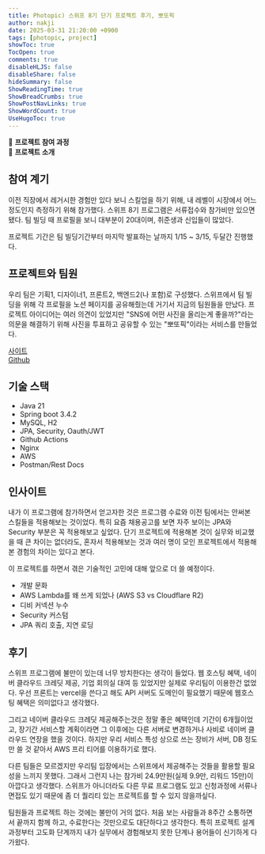 ```yaml
---
title: Photopic) 스위프 8기 단기 프로젝트 후기, 뽀또픽
author: nakji
date: 2025-03-31 21:20:00 +0900
tags: [photopic, project]
showToc: true
TocOpen: true
comments: true
disableHLJS: false
disableShare: false
hideSummary: false
ShowReadingTime: true
ShowBreadCrumbs: true
ShowPostNavLinks: true
ShowWordCount: true
UseHugoToc: true
---
```

🔔 **프로젝트 참여 과정**   
🔔 **프로젝트 소개**

## **참여 계기**
이전 직장에서 레거시한 경험만 있다 보니 스킬업을 하기 위해, 내 레벨이 시장에서 어느 정도인지 측정하기 위해 참가했다. 스위프 8기 프로그램은 서류접수와 참가비만 있으면 됐다. 팀 빌딩 때 프로필을 보니 대부분이 20대이며, 취준생과 신입들이 많았다.

프로젝트 기간은 팀 빌딩기간부터 마지막 발표하는 날까지 1/15 ~ 3/15, 두달간 진행했다.

## **프로젝트와 팀원**
우리 팀은 기획1, 디자이너1, 프론트2, 백엔드2(나 포함)로 구성했다. 스위프에서 팀 빌딩을 위해 각 프로필을 노션 페이지를 공유해줬는데 거기서 지금의 팀원들을 만났다. 프로젝트 아이디어는 여러 의견이 있었지만 "SNS에 어떤 사진을 올리는게 좋을까?"라는 의문을 해결하기 위해 사진을 투표하고 공유할 수 있는 "뽀또픽"이라는 서비스를 만들었다.

[사이트](https://www.photopic.site)  
[Github](https://github.com/SWYP-team-2th/server)

## **기술 스택**
- Java 21
- Spring boot 3.4.2
- MySQL, H2
- JPA, Security, Oauth/JWT
- Github Actions
- Nginx
- AWS
- Postman/Rest Docs

## **인사이트**
내가 이 프로그램에 참가하면서 얻고자한 것은 프로그램 수료와 이전 팀에서는 안써본 스킬들을 적용해보는 것이었다. 특히 요즘 채용공고를 보면 자주 보이는 JPA와 Security 부분은 꼭 적용해보고 싶었다. 단기 프로젝트에 적용해본 것이 실무와 비교했을 때 큰 차이는 없더라도, 혼자서 적용해보는 것과 여러 명이 모인 프로젝트에서 적용해본 경험의 차이는 있다고 본다.

이 프로젝트를 하면서 겪은 기술적인 고민에 대해 앞으로 더 쓸 예정이다.
- 개발 문화
- AWS Lambda를 왜 쓰게 되었나 (AWS S3 vs Cloudflare R2)
- 디비 커넥션 누수
- Security 커스텀
- JPA 쿼리 호출, 지연 로딩


## **후기**
스위프 프로그램에 불만이 있는데 너무 방치한다는 생각이 들었다. 웹 호스팅 혜택, 네이버 클라우드 크레딧 제공, 기업 회의실 대여 등 있었지만 실제로 우리팀이 이용한건 없었다. 
우선 프론트는 vercel을 쓴다고 해도 API 서버도 도메인이 필요했기 때문에 웹호스팅 혜택은 의미없다고 생각했다.

그리고 네이버 클라우드 크레딧 제공해주는것은 정말 좋은 혜택인데 기간이 6개월이었고, 장기간 서비스할 계획이라면 그 이후에는 다른 서버로 변경하거나 사비로 네이버 클라우드 연장을 했을 것이다. 하지만 우리 서비스 특성 상으로 쓰는 장비가 서버, DB 정도만 쓸 것 같아서 AWS 프리 티어를 이용하기로 했다.

다른 팀들은 모르겠지만 우리팀 입장에서는 스위프에서 제공해주는 것들을 활용할 필요성을 느끼지 못했다. 그래서 그런지 나는 참가비 24.9만원(실제 9.9만, 리워드 15만)이 아깝다고 생각했다. 스위프가 아니더라도 다른 무료 프로그램도 있고 신청과정에 서류나 면접도 있기 때문에 좀 더 퀄리티 있는 프로젝트를 할 수 있지 않을까싶다.

팀원들과 프로젝트 하는 것에는 불만이 거의 없다. 처음 보는 사람들과 8주간 소통하면서 끝까지 함께 하고, 수료한다는 것만으로도 대단하다고 생각한다. 특히 프로젝트 설계 과정부터 고도화 단계까지 내가 실무에서 경험해보지 못한 단계나 용어들이 신기하게 다가왔다. 